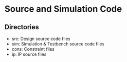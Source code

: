 
# Source and Simulation Code                   

## Directories
- src: Design source code files
- sim: Simulation & Testbench source code files
- cons: Constraint files
- ip: IP source files